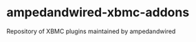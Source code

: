 ampedandwired-xbmc-addons
=========================

Repository of XBMC plugins maintained by ampedandwired
